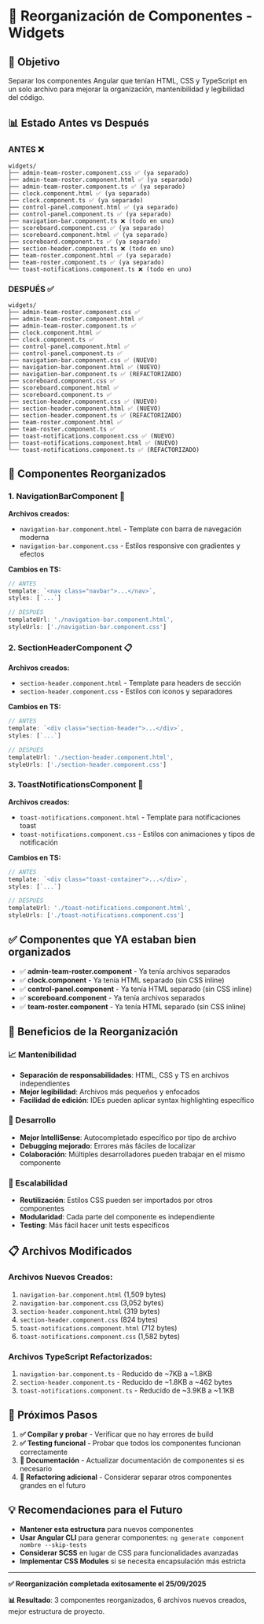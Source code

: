 # 📁 Reorganización de Componentes - Widgets

## 🎯 **Objetivo**
Separar los componentes Angular que tenían HTML, CSS y TypeScript en un solo archivo para mejorar la organización, mantenibilidad y legibilidad del código.

## 📊 **Estado Antes vs Después**

### **ANTES** ❌
```
widgets/
├── admin-team-roster.component.css ✅ (ya separado)
├── admin-team-roster.component.html ✅ (ya separado)  
├── admin-team-roster.component.ts ✅ (ya separado)
├── clock.component.html ✅ (ya separado)
├── clock.component.ts ✅ (ya separado)
├── control-panel.component.html ✅ (ya separado)
├── control-panel.component.ts ✅ (ya separado)
├── navigation-bar.component.ts ❌ (todo en uno)
├── scoreboard.component.css ✅ (ya separado)
├── scoreboard.component.html ✅ (ya separado)
├── scoreboard.component.ts ✅ (ya separado)
├── section-header.component.ts ❌ (todo en uno)
├── team-roster.component.html ✅ (ya separado)
├── team-roster.component.ts ✅ (ya separado)
└── toast-notifications.component.ts ❌ (todo en uno)
```

### **DESPUÉS** ✅
```
widgets/
├── admin-team-roster.component.css ✅
├── admin-team-roster.component.html ✅
├── admin-team-roster.component.ts ✅
├── clock.component.html ✅
├── clock.component.ts ✅
├── control-panel.component.html ✅
├── control-panel.component.ts ✅
├── navigation-bar.component.css ✅ (NUEVO)
├── navigation-bar.component.html ✅ (NUEVO)
├── navigation-bar.component.ts ✅ (REFACTORIZADO)
├── scoreboard.component.css ✅
├── scoreboard.component.html ✅
├── scoreboard.component.ts ✅
├── section-header.component.css ✅ (NUEVO)
├── section-header.component.html ✅ (NUEVO)
├── section-header.component.ts ✅ (REFACTORIZADO)
├── team-roster.component.html ✅
├── team-roster.component.ts ✅
├── toast-notifications.component.css ✅ (NUEVO)
├── toast-notifications.component.html ✅ (NUEVO)
└── toast-notifications.component.ts ✅ (REFACTORIZADO)
```

## 🔧 **Componentes Reorganizados**

### 1. **NavigationBarComponent** 🧭
**Archivos creados:**
- `navigation-bar.component.html` - Template con barra de navegación moderna
- `navigation-bar.component.css` - Estilos responsive con gradientes y efectos

**Cambios en TS:**
```typescript
// ANTES
template: `<nav class="navbar">...</nav>`,
styles: [`...`]

// DESPUÉS  
templateUrl: './navigation-bar.component.html',
styleUrls: ['./navigation-bar.component.css']
```

### 2. **SectionHeaderComponent** 📋
**Archivos creados:**
- `section-header.component.html` - Template para headers de sección
- `section-header.component.css` - Estilos con iconos y separadores

**Cambios en TS:**
```typescript
// ANTES
template: `<div class="section-header">...</div>`,
styles: [`...`]

// DESPUÉS
templateUrl: './section-header.component.html',
styleUrls: ['./section-header.component.css']
```

### 3. **ToastNotificationsComponent** 🔔
**Archivos creados:**
- `toast-notifications.component.html` - Template para notificaciones toast
- `toast-notifications.component.css` - Estilos con animaciones y tipos de notificación

**Cambios en TS:**
```typescript
// ANTES
template: `<div class="toast-container">...</div>`,
styles: [`...`]

// DESPUÉS
templateUrl: './toast-notifications.component.html',
styleUrls: ['./toast-notifications.component.css']
```

## ✅ **Componentes que YA estaban bien organizados**

- ✅ **admin-team-roster.component** - Ya tenía archivos separados
- ✅ **clock.component** - Ya tenía HTML separado (sin CSS inline)
- ✅ **control-panel.component** - Ya tenía HTML separado (sin CSS inline)
- ✅ **scoreboard.component** - Ya tenía archivos separados
- ✅ **team-roster.component** - Ya tenía HTML separado (sin CSS inline)

## 🎯 **Beneficios de la Reorganización**

### **📈 Mantenibilidad**
- **Separación de responsabilidades**: HTML, CSS y TS en archivos independientes
- **Mejor legibilidad**: Archivos más pequeños y enfocados
- **Facilidad de edición**: IDEs pueden aplicar syntax highlighting específico

### **🔧 Desarrollo**
- **Mejor IntelliSense**: Autocompletado específico por tipo de archivo
- **Debugging mejorado**: Errores más fáciles de localizar
- **Colaboración**: Múltiples desarrolladores pueden trabajar en el mismo componente

### **📱 Escalabilidad**
- **Reutilización**: Estilos CSS pueden ser importados por otros componentes
- **Modularidad**: Cada parte del componente es independiente
- **Testing**: Más fácil hacer unit tests específicos

## 📋 **Archivos Modificados**

### **Archivos Nuevos Creados:**
1. `navigation-bar.component.html` (1,509 bytes)
2. `navigation-bar.component.css` (3,052 bytes)
3. `section-header.component.html` (319 bytes)
4. `section-header.component.css` (824 bytes)
5. `toast-notifications.component.html` (712 bytes)
6. `toast-notifications.component.css` (1,582 bytes)

### **Archivos TypeScript Refactorizados:**
1. `navigation-bar.component.ts` - Reducido de ~7KB a ~1.8KB
2. `section-header.component.ts` - Reducido de ~1.8KB a ~462 bytes
3. `toast-notifications.component.ts` - Reducido de ~3.9KB a ~1.1KB

## 🚀 **Próximos Pasos**

1. **✅ Compilar y probar** - Verificar que no hay errores de build
2. **✅ Testing funcional** - Probar que todos los componentes funcionan correctamente
3. **📝 Documentación** - Actualizar documentación de componentes si es necesario
4. **🔄 Refactoring adicional** - Considerar separar otros componentes grandes en el futuro

## 💡 **Recomendaciones para el Futuro**

- **Mantener esta estructura** para nuevos componentes
- **Usar Angular CLI** para generar componentes: `ng generate component nombre --skip-tests`
- **Considerar SCSS** en lugar de CSS para funcionalidades avanzadas
- **Implementar CSS Modules** si se necesita encapsulación más estricta

---

**✅ Reorganización completada exitosamente el 25/09/2025**

**📊 Resultado**: 3 componentes reorganizados, 6 archivos nuevos creados, mejor estructura de proyecto.
